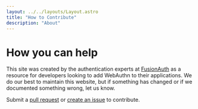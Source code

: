 ```yaml
---
layout: ../../layouts/Layout.astro
title: "How to Contribute"
description: "About"
---
```


# How you can help
This site was created by the authentication experts at [FusionAuth](https://fusionauth.io) as a resource for developers looking to add WebAuthn to their applications. We do our best to maintain this website, but if something has changed or if we documented something wrong, let us know.

Submit a [pull request](https://github.com/FusionAuth/webauthn.wtf/pulls) or [create an issue](https://github.com/FusionAuth/webauthn.wtf/issues/new) to contribute.